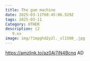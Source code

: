 ```yaml
---
title: The gum machine
date: 2025-03-11T08:45:06.529Z
tags: 2025-03-11
Category: OTHER
description: |2
   9.xx
image: img/71mpghd2y2l._sl1500_.jpg
---
```

https://amzlink.to/az0Aj7iN4Bcnq
AD